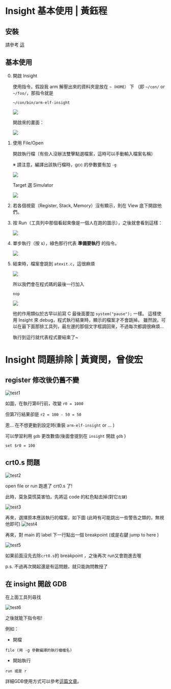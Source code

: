 # Insight 基本使用 | 黃鈺程

## 安裝

請參考 [這](../Cross-Compiler-Usage/README.md)

## 基本使用

0. 開啟 Insight

    使用指令，假設我 arm 解壓出來的資料夾是放在 `~（HOME）` 下
    （即 `~/con/` or `~/foo/`，那指令就是
    ```
    ~/con/bin/arm-elf-insight
    ```

    ![](http://i.imgur.com/6A1tGJE.png)

    開啟來的畫面：

    ![](http://i.imgur.com/vqmLnqD.png)


1. 使用 File/Open

    開啟執行檔（有些人沒辦法雙擊點選檔案，這時可以手動輸入檔案名稱）

    ※ 請注意，編譯出該執行檔時，gcc 的參數要有加 `-g`

    ![](http://i.imgur.com/yaE4IAs.png)

    Target 選 Simulator

    ![](http://i.imgur.com/jTzP2Eo.png)

2. 若各個視窗（Register, Stack, Memory）沒有顯示，則在 View 底下開啟他們。

3. 按 Run（工具列中那個看起來像是一個人在跑的圖示），之後就會看到這樣：

    ![](http://i.imgur.com/btKrORi.png)

4. 單步執行（按 s），綠色那行代表 **準備要執行** 的指令。

    ![](http://i.imgur.com/tdVohDI.png)

5. 結束時，檔案會跳到 `atexit.c`，這很麻煩

    ![](http://i.imgur.com/Fj0Aeya.png)

    所以我們會在程式碼的最後一行加入

    ```arm
    nop
    ```

    ![](http://i.imgur.com/q561YiX.png)

    他的作用類似於古早以前寫 C 最後面要加 `system("pause");` 一樣。
    這樣使用 Insight 來 debug，程式執行結束時，顯示的檔案才不會跳掉。
    雖然說，可以在最下面那排工具列，最左邊的那個文字框調回來，不過每次都調很麻煩…

    執行到這行就代表程式要結束了~

# Insight 問題排除 | 黃資閔，曾俊宏

## register 修改後仍舊不變

![test1](https://cloud.githubusercontent.com/assets/9114484/10852607/8186f3fe-7f6c-11e5-8ea3-6a3b4a0ed5b9.png)


如圖，在執行第6行前，改變 `r0 = 1000`

但第7行結果卻是 `r2 = 100 - 50 = 50`

恩... 在不想更動到設定時(重裝 `arm-elf-insight` or ... )

 可以學習利用 `gdb` 更改數值(後面會提到在 `insight` 開啟 `gdb` )

```
set $r0 = 100
```
## crt0.s 問題

![test2](https://cloud.githubusercontent.com/assets/9114484/10852764/6e69257a-7f6d-11e5-8309-23f977a0686b.png)

open file or run 跑進了 crt0.s 了!

此時，莫急莫慌莫害怕，先將這 code 的紅色點去掉(對它`左鍵`)

![test3](https://cloud.githubusercontent.com/assets/9114484/10852812/c0e1c7ee-7f6d-11e5-9074-be0d52774a11.png)

再來，選擇原本應該執行的檔案，如下圖 (此時有可能跳出一些警告之類的，無視他即可)
![test4](https://cloud.githubusercontent.com/assets/9114484/10852852/02702aac-7f6e-11e5-9769-1007edb2116c.png)

再來，對 main 的 label 下一行點出一個 breakpoint (或是右鍵 jump to here )

![test5](https://cloud.githubusercontent.com/assets/9114484/10853024/f546841a-7f6e-11e5-83f9-a2545e41d79a.png)

如果前面沒先去除`crt0.s`的 breakpoint ，之後再次 run又會跑進去喔

p.s. 不過再次開起還是有這問題，就只能詢問教授了

## 在 insight 開啟 GDB

在上面工具列尋找

![test6](https://cloud.githubusercontent.com/assets/9114484/10864123/6427e5d6-801e-11e5-9a14-537859f5ece7.png)

之後就能下指令啦!

例如：

* 開檔
```
file (用 -g 參數編譯的執行檔檔名)
```

* 開始執行
```
run 或是 r
```

詳細GDB使用方式可以參考[這篇文章](./../../Linux/GDB/README.md)。

